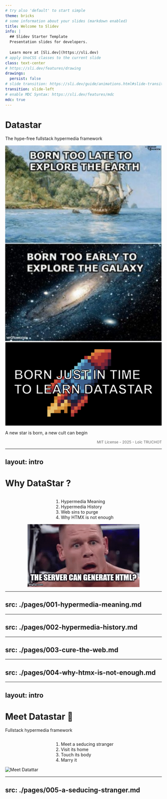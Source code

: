 ```yaml
---
# try also 'default' to start simple
theme: bricks
# some information about your slides (markdown enabled)
title: Welcome to Slidev
info: |
  ## Slidev Starter Template
  Presentation slides for developers.

  Learn more at [Sli.dev](https://sli.dev)
# apply UnoCSS classes to the current slide
class: text-center
# https://sli.dev/features/drawing
drawings:
  persist: false
# slide transition: https://sli.dev/guide/animations.html#slide-transitions
transition: slide-left
# enable MDC Syntax: https://sli.dev/features/mdc
mdc: true
---
```


# Datastar
The hype-free fullstack hypermedia framework

<img src="./assets/learn-datastar.png" alt="Learning DataStar" style="margin: auto; display: block; width: 13vh;" />
  
A new star is born, a new cult can begin  
<p style="font-size: 12px; color: #666; text-align: right;padding-10px;">MIT License - 2025 - Loïc TRUCHOT</p>

---
layout: intro
---

# Why DataStar ?

<div style="display: flex; flex-direction: column; align-items: center; width: auto; text-align: left;">
<ol>
<li>Hypermedia Meaning</li>  
<li>Hypermedia History</li>  
<li>Web sins to purge</li>  
<li>Why HTMX is not enough</li>  
</ol>
</div>
<img src="./assets/server-can.gif" alt="Server can display html" style="margin: 0 auto; display: block;" />

---
src: ./pages/001-hypermedia-meaning.md
---

---
src: ./pages/002-hypermedia-history.md
---

---
src: ./pages/003-cure-the-web.md
---

---
src: ./pages/004-why-htmx-is-not-enough.md
---

---
layout: intro
---

# Meet Datastar 🚀
Fullstack hypermedia framework

<div style="display: flex; flex-direction: column; align-items: center; width: auto; text-align: left;">
<ol>
  <li>Meet a seducing stranger</li>  
  <li>Visit its home</li>  
  <li>Touch its body</li>  
  <li>Marry it</li>
</ol>
</div>
<img src="./assets/meet-datastar.gif" alt="Meet Datattar" style="margin: 0 auto; display: block;" />

---
src: ./pages/005-a-seducing-stranger.md
---
